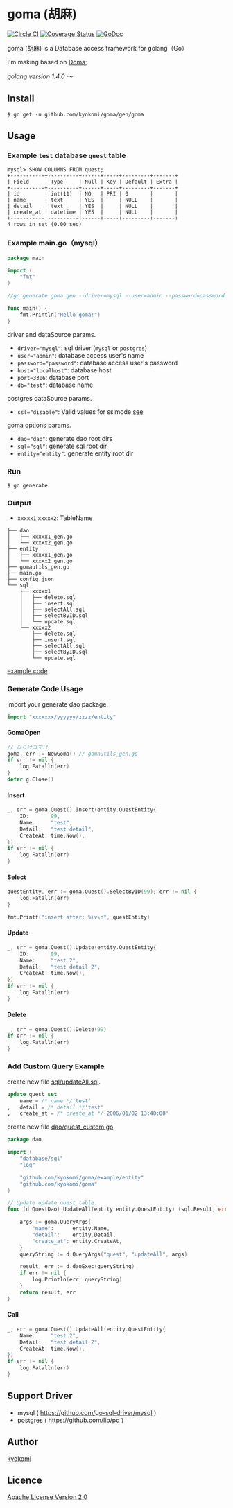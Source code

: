 goma (胡麻)
====================

[![Circle CI](https://circleci.com/gh/kyokomi/goma.svg?style=svg)](https://circleci.com/gh/kyokomi/goma)
[![Coverage Status](https://coveralls.io/repos/kyokomi/goma/badge.svg?branch=master)](https://coveralls.io/r/kyokomi/goma?branch=master)
[![GoDoc](https://godoc.org/github.com/kyokomi/goma?status.svg)](https://godoc.org/github.com/kyokomi/goma)

goma (胡麻) is a Database access framework for golang（Go）

I'm making based on [Doma](https://github.com/domaframework/doma);

*golang version 1.4.0 〜*

## Install

```
$ go get -u github.com/kyokomi/goma/gen/goma
```

## Usage


### Example `test` database `quest` table

```
mysql> SHOW COLUMNS FROM quest;
+-----------+----------+------+-----+---------+-------+
| Field     | Type     | Null | Key | Default | Extra |
+-----------+----------+------+-----+---------+-------+
| id        | int(11)  | NO   | PRI | 0       |       |
| name      | text     | YES  |     | NULL    |       |
| detail    | text     | YES  |     | NULL    |       |
| create_at | datetime | YES  |     | NULL    |       |
+-----------+----------+------+-----+---------+-------+
4 rows in set (0.00 sec)
```

### Example main.go（mysql）

```go
package main

import (
	"fmt"
)

//go:generate goma gen --driver=mysql --user=admin --password=password --host=localhost --port=3306 --db=test

func main() {
	fmt.Println("Hello goma!")
}
```

driver and dataSource params.

- `driver="mysql"`: sql driver (`mysql` or `postgres`)
- `user="admin"`: database access user's name
- `password="password"`: database access user's password
- `host="localhost"`: database host
- `port=3306`: database port
- `db="test"`: database name

postgres dataSource params.

- `ssl="disable"`: Valid values for sslmode [see](http://godoc.org/github.com/lib/pq#hdr-Connection_String_Parameters)

goma options params.

- `dao="dao"`: generate dao root dirs
- `sql="sql"`: generate sql root dir
- `entity="entity"`: generate entity root dir

### Run

```
$ go generate
```

### Output

- `xxxxx1`,`xxxxx2`: TableName
 
```
├── dao
│   ├── xxxxx1_gen.go
│   └── xxxxx2_gen.go
├── entity
│   ├── xxxxx1_gen.go
│   └── xxxxx2_gen.go
├── gomautils_gen.go
├── main.go
├── config.json
└── sql
    ├── xxxxx1
    │   ├── delete.sql
    │   ├── insert.sql
    │   ├── selectAll.sql
    │   ├── selectByID.sql
    │   └── update.sql
    └── xxxxx2
        ├── delete.sql
        ├── insert.sql
        ├── selectAll.sql
        ├── selectByID.sql
        └── update.sql
```

[example code](https://github.com/kyokomi/goma/blob/master/example)

### Generate Code Usage

import your generate dao package.

```go
import "xxxxxxx/yyyyyy/zzzz/entity"
```

#### GomaOpen

```go
// ひらけゴマ!!
goma, err := NewGoma() // gomautils_gen.go
if err != nil {
    log.Fatalln(err)
}
defer g.Close()
```

#### Insert
 
```go
_, err = goma.Quest().Insert(entity.QuestEntity{
    ID:       99,
    Name:     "test",
    Detail:   "test detail",
    CreateAt: time.Now(),
})
if err != nil {
    log.Fatalln(err)
}
```

#### Select

```go
questEntity, err := goma.Quest().SelectByID(99); err != nil {
    log.Fatalln(err)
}

fmt.Printf("insert after: %+v\n", questEntity)
```

#### Update

```go
_, err = goma.Quest().Update(entity.QuestEntity{
    ID:       99,
    Name:     "test 2",
    Detail:   "test detail 2",
    CreateAt: time.Now(),
})
if err != nil {
    log.Fatalln(err)
}
```

#### Delete

```go
_, err = goma.Quest().Delete(99)
if err != nil {
    log.Fatalln(err)
}
```

### Add Custom Query Example

create new file [sql/updateAll.sql](https://github.com/kyokomi/goma/blob/master/example/sql/updateAll.sql).

```sql
update quest set
    name = /* name */'test'
,   detail = /* detail */'test'
,   create_at = /* create_at */'2006/01/02 13:40:00'
```

create new file [dao/quest_custom.go](https://github.com/kyokomi/goma/blob/master/example/dao/quest_custom.go).

```go
package dao

import (
	"database/sql"
	"log"

	"github.com/kyokomi/goma/example/entity"
	"github.com/kyokomi/goma"
)

// Update update quest table.
func (d QuestDao) UpdateAll(entity entity.QuestEntity) (sql.Result, error) {

	args := goma.QueryArgs{
		"name":      entity.Name,
		"detail":    entity.Detail,
		"create_at": entity.CreateAt,
	}
	queryString := d.QueryArgs("quest", "updateAll", args)

	result, err := d.daoExec(queryString)
	if err != nil {
		log.Println(err, queryString)
	}
	return result, err
}
```

#### Call

```go
_, err = goma.Quest().UpdateAll(entity.QuestEntity{
    Name:     "test 2",
    Detail:   "test detail 2",
    CreateAt: time.Now(),
})
if err != nil {
    log.Fatalln(err)
}
```

## Support Driver

- mysql ( https://github.com/go-sql-driver/mysql )
- postgres ( https://github.com/lib/pq )

## Author

[kyokomi](https://github.com/kyokomi)

## Licence

[Apache License Version 2.0](https://github.com/kyokomi/goma/blob/master/LICENSE)
